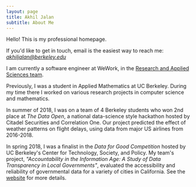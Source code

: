 ```yaml
---
layout: page
title: Akhil Jalan
subtitle: About Me
---
```

Hello! This is my professional homepage. 

If you'd like to get in touch, email is the easiest way to reach me: *akhiljalan@berkeley.edu*

I am currently a software engineer at WeWork, in the [Research and Applied Sciences team](https://research.wework.com/).

Previously, I was a student in Applied Mathematics at UC Berkeley. During my time there I worked on various research projects in computer science and mathematics. 

In summer of 2018, I was on a team of 4 Berkeley students who won 2nd place at *The Data Open*, a national data-science style hackathon hosted by Citadel Securities and Correlation One. Our project predicted the effect of weather patterns on flight delays, using data from major US airlines from 2016-2018. 

In spring 2018, I was a finalist in the *Data for Good Competition* hosted by UC Berkeley's Center for Technology, Society, and Policy. My team's project, *"Accountability in the Information Age: A Study of Data Transparency in Local Governments"*, evaluated the accessibility and reliability of governmental data for a variety of cities in California. See the [website](https://ctsp.berkeley.edu/data-for-good-projects/) for more details. 
